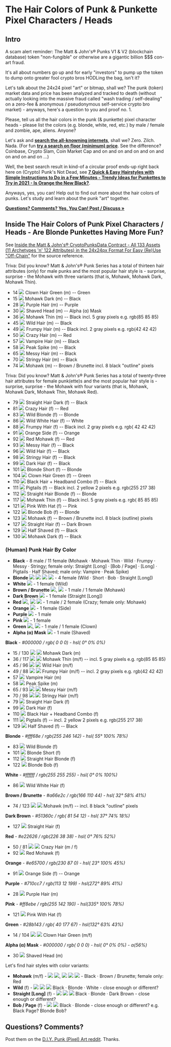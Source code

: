 #  The Hair Colors of Punk & Punkette Pixel Characters / Heads

## Intro

A scam alert reminder:  The Matt & John's® Punks V1 & V2 (blockchain database) token "non-fungible" or otherwise  are a gigantic billion $$$ con-art fraud.

It's all about numbers go up and for early "investors" to pump up the token to dump onto greater fool crypto bros HODLing the bag, isn't it?

Let's talk about the 24x24 pixel "art" or bitmap, shall we?   The punk (token) market data and price has been analyzed and tracked to death (without actually looking into the massive fraud called "wash trading / self-dealing" on a zero-fee & anonymous / pseudonymous self-service crypto bro market) -  anyways, here's a question to you and proof no. 1.

Please, tell us all the hair colors in the punk (& punkette) pixel character heads - please list the colors (e.g. blonde, white, red, etc.)  by male / female and zombie, ape, aliens.   Anyone?

Let's ask and [**search the all-knowning internets**](https://www.google.com/search?q=crypto+punks+hair+colors), shall we?   Zero. Zilch. Nada.   (For fun [**try a search on floor (minimum) price**](https://www.google.com/search?q=crypto+punks+floor+price). See the difference?  Coinbase, Crypto Slam, Coin Market Cap and on and on and on and on and on and on and on ...)

Well, the best search result in kind-of a circular proof ends-up right back here on (Crypto) Punk's Not Dead, see [**7 Quick & Easy Hairstyles with Simple Instructions to Do in a Few Minutes - Trendy Ideas for Punkettes to Try in 2021 - Is Orange the New Black?**](https://github.com/cryptopunksnotdead/programming-cryptopunks/blob/master/10_hair.md).

Anyways, yes, you can! Help out to find out more about the hair colors of punks. Let's study and learn about the punk "art" together.

[**Questions? Comments? Yes, You Can! Post / Discuss »**](https://old.reddit.com/r/DIYPunkArt/comments/vc4n7w/why_matt_johns_punks_v1_v2_are_a_gigantic_conart/)


## Inside The Hair Colors of Punk Pixel Characters / Heads - Are Blonde Punkettes Having More Fun?


See [Inside the Matt & John's® CryptoPunksData Contract - All 133 Assets (11 Archetypes 'n' 122 Attributes) in the 24x24px Format For Easy (Re)Use "Off-Chain"](https://github.com/cryptopunksnotdead/punks.sandbox/tree/master/punksdata-assets) for the source reference.


Triva:   Did you know?  Matt & John's® Punk Series has a total of thirteen hair attributes (only) for male punks and the most popular hair style
is - surprise, surprise - the Mohawk with three variants (that is,
Mohawk, Mohawk Dark, Mohawk Thin).

- 14 ![](https://github.com/cryptopunksnotdead/punks.sandbox/blob/master/punksdata-assets/i/014-clown_hair_green.png)  Clown Hair Green (m)   -- Green
- 15 ![](https://github.com/cryptopunksnotdead/punks.sandbox/raw/master/punksdata-assets/i/015-mohawk_dark.png)  Mohawk Dark (m)        -- Black
- 28 ![](https://github.com/cryptopunksnotdead/punks.sandbox/raw/master/punksdata-assets/i/028-purple_hair.png)  Purple Hair (m)        -- Purple
- 30 ![](https://github.com/cryptopunksnotdead/punks.sandbox/raw/master/punksdata-assets/i/030-shaved_head.png)  Shaved Head (m)        -- Alpha (α) Mask
- 36 ![](https://github.com/cryptopunksnotdead/punks.sandbox/raw/master/punksdata-assets/i/036-mohawk_thin.png)  Mohawk Thin (m)        -- Black  incl. 5 gray pixels e.g. rgb(85 85 85)
- 45 ![](https://github.com/cryptopunksnotdead/punks.sandbox/raw/master/punksdata-assets/i/045-wild_hair.png) Wild Hair (m)          -- Black
- 49 ![](https://github.com/cryptopunksnotdead/punks.sandbox/raw/master/punksdata-assets/i/049-frumpy_hair.png) Frumpy Hair (m)        -- Black  incl. 2 gray pixels e.g. rgb(42 42 42)
- 50 ![](https://github.com/cryptopunksnotdead/punks.sandbox/raw/master/punksdata-assets/i/050-crazy_hair.png) Crazy Hair (m)         -- Red
- 57 ![](https://github.com/cryptopunksnotdead/punks.sandbox/raw/master/punksdata-assets/i/057-vampire_hair.png) Vampire Hair (m)       -- Black
- 58 ![](https://github.com/cryptopunksnotdead/punks.sandbox/raw/master/punksdata-assets/i/058-peak_spike.png) Peak Spike (m)         -- Black
- 65 ![](https://github.com/cryptopunksnotdead/punks.sandbox/raw/master/punksdata-assets/i/065-messy_hair.png) Messy Hair (m)         -- Black
- 70 ![](https://github.com/cryptopunksnotdead/punks.sandbox/raw/master/punksdata-assets/i/070-stringy_hair.png) Stringy Hair (m)       -- Black
- 74 ![](https://github.com/cryptopunksnotdead/punks.sandbox/raw/master/punksdata-assets/i/074-mohawk.png) Mohawk (m)             -- Brown / Brunette    incl. 8 black "outline" pixels




Triva:   Did you know?  Matt & John's® Punk Series has a total of twenty-three hair attributes for female punk(ette)s and the most popular hair style
is - surprise, surprise - the Mohawk with four variants (that is,
Mohawk, Mohawk Dark, Mohawk Thin, Mohawk Red).

- 79 ![](https://github.com/cryptopunksnotdead/punks.sandbox/raw/master/punksdata-assets/i/079-straight_hair_dark.png)  Straight Hair Dark (f)   -- Black
- 81 ![](https://github.com/cryptopunksnotdead/punks.sandbox/raw/master/punksdata-assets/i/081-crazy_hair.png)  Crazy Hair (f)           -- Red
- 83 ![](https://github.com/cryptopunksnotdead/punks.sandbox/raw/master/punksdata-assets/i/083-wild_blonde.png)  Wild Blonde (f)          -- Blonde
- 86 ![](https://github.com/cryptopunksnotdead/punks.sandbox/raw/master/punksdata-assets/i/086-wild_white_hair.png)  Wild White Hair (f)      -- White
- 88 ![](https://github.com/cryptopunksnotdead/punks.sandbox/raw/master/punksdata-assets/i/088-frumpy_hair.png)  Frumpy Hair (f)          -- Black  incl. 2 gray pixels e.g. rgb( 42 42 42)
- 91 ![](https://github.com/cryptopunksnotdead/punks.sandbox/raw/master/punksdata-assets/i/091-orange_side.png)  Orange Side (f)          -- Orange
- 92 ![](https://github.com/cryptopunksnotdead/punks.sandbox/raw/master/punksdata-assets/i/092-red_mohawk.png)  Red Mohawk (f)           -- Red
- 93 ![](https://github.com/cryptopunksnotdead/punks.sandbox/raw/master/punksdata-assets/i/093-messy_hair.png)  Messy Hair (f)           -- Black
- 96 ![](https://github.com/cryptopunksnotdead/punks.sandbox/raw/master/punksdata-assets/i/096-wild_hair.png)  Wild Hair (f)            -- Black
- 98 ![](https://github.com/cryptopunksnotdead/punks.sandbox/raw/master/punksdata-assets/i/098-stringy_hair.png)  Stringy Hair (f)         -- Black
- 99 ![](https://github.com/cryptopunksnotdead/punks.sandbox/raw/master/punksdata-assets/i/099-dark_hair.png)  Dark Hair (f)            -- Black
- 101 ![](https://github.com/cryptopunksnotdead/punks.sandbox/raw/master/punksdata-assets/i/101-blonde_short.png)  Blonde Short (f)        -- Blonde
- 104 ![](https://github.com/cryptopunksnotdead/punks.sandbox/raw/master/punksdata-assets/i/104-clown_hair_green.png)  Clown Hair Green (f)     -- Green
- 110 ![](https://github.com/cryptopunksnotdead/punks.sandbox/raw/master/punksdata-assets/i/110-headband.png)  Black Hair + Headband Combo (f)   -- Black
- 111 ![](https://github.com/cryptopunksnotdead/punks.sandbox/raw/master/punksdata-assets/i/111-pigtails.png)  Pigtails (f)              -- Black incl. 2 yellow 2 pixels e.g. rgb(255 217 38)
- 112 ![](https://github.com/cryptopunksnotdead/punks.sandbox/raw/master/punksdata-assets/i/112-straight_hair_blonde.png)  Straight Hair Blonde (f)  -- Blonde
- 117 ![](https://github.com/cryptopunksnotdead/punks.sandbox/raw/master/punksdata-assets/i/117-mohawk_thin.png)  Mohawk Thin (f)           -- Black  incl. 5 gray pixels e.g. rgb( 85 85 85)
- 121 ![](https://github.com/cryptopunksnotdead/punks.sandbox/raw/master/punksdata-assets/i/121-pink_with_hat.png)  Pink With Hat (f)       -- Pink
- 122 ![](https://github.com/cryptopunksnotdead/punks.sandbox/raw/master/punksdata-assets/i/122-blonde_bob.png)  Blonde Bob (f)           -- Blonde
- 123 ![](https://github.com/cryptopunksnotdead/punks.sandbox/raw/master/punksdata-assets/i/123-mohawk.png)  Mohawk (f)               -- Brown / Brunette incl. 8 black (outline) pixels
- 127 ![](https://github.com/cryptopunksnotdead/punks.sandbox/raw/master/punksdata-assets/i/127-straight_hair.png)  Straight Hair (f)    --   Dark Brown
- 129 ![](https://github.com/cryptopunksnotdead/punks.sandbox/raw/master/punksdata-assets/i/129-half_shaved.png)  Half Shaved (f)      --   Black
- 130 ![](https://github.com/cryptopunksnotdead/punks.sandbox/raw/master/punksdata-assets/i/130-mohawk_dark.png)  Mohawk Dark (f)      --   Black



### (Human) Punk Hair By Color


- **Black** - 8 male /  11 female
(Mohawk · Mohawk Thin · Wild · Frumpy · Messy · Stringy;
 female only:
  Straight [Long]  ·
  [Bob / Page] ·
  [Long] ·
  Pigtails ·
  Half Shaved;
 male only:
  Vampire ·
  Peak Spike)
-  **Blonde**
  ![](https://github.com/cryptopunksnotdead/punks.sandbox/raw/master/punksdata-assets/i/083-wild_blonde.png)
  ![](https://github.com/cryptopunksnotdead/punks.sandbox/raw/master/punksdata-assets/i/101-blonde_short.png)
  ![](https://github.com/cryptopunksnotdead/punks.sandbox/raw/master/punksdata-assets/i/112-straight_hair_blonde.png)
  ![](https://github.com/cryptopunksnotdead/punks.sandbox/raw/master/punksdata-assets/i/122-blonde_bob.png)  -  4 female (Wild  ·  Short  ·  Bob  ·  Straight [Long])
-  **White**
   ![](https://github.com/cryptopunksnotdead/punks.sandbox/raw/master/punksdata-assets/i/086-wild_white_hair.png) - 1 female  (Wild)
-  **Brown / Brunette**
   ![](https://github.com/cryptopunksnotdead/punks.sandbox/raw/master/punksdata-assets/i/074-mohawk.png), ![](https://github.com/cryptopunksnotdead/punks.sandbox/raw/master/punksdata-assets/i/123-mohawk.png)  - 1 male / 1 female (Mohawk)
- **Dark Brown**
  ![](https://github.com/cryptopunksnotdead/punks.sandbox/raw/master/punksdata-assets/i/127-straight_hair.png)  - 1 female  (Straight [Long])
-  **Red**
  ![](https://github.com/cryptopunksnotdead/punks.sandbox/raw/master/punksdata-assets/i/050-crazy_hair.png),
  ![](https://github.com/cryptopunksnotdead/punks.sandbox/raw/master/punksdata-assets/i/081-crazy_hair.png)
  ![](https://github.com/cryptopunksnotdead/punks.sandbox/raw/master/punksdata-assets/i/092-red_mohawk.png) -   1 male / 2 female (Crazy; female only: Mohawk)
-  **Orange**
   ![](https://github.com/cryptopunksnotdead/punks.sandbox/raw/master/punksdata-assets/i/091-orange_side.png) -  1 female (Side)
-  **Purple**
   ![](https://github.com/cryptopunksnotdead/punks.sandbox/raw/master/punksdata-assets/i/028-purple_hair.png)  -  1 male
-  **Pink**
     ![](https://github.com/cryptopunksnotdead/punks.sandbox/raw/master/punksdata-assets/i/121-pink_with_hat.png)  -  1 female
-  **Green**
  ![](https://github.com/cryptopunksnotdead/punks.sandbox/raw/master/punksdata-assets/i/014-clown_hair_green.png),
  ![](https://github.com/cryptopunksnotdead/punks.sandbox/raw/master/punksdata-assets/i/104-clown_hair_green.png)  -  1 male / 1 female (Clown)
-  **Alpha (α) Mask**
  ![](https://github.com/cryptopunksnotdead/punks.sandbox/raw/master/punksdata-assets/i/030-shaved_head.png) -  1 male  (Shaved)






**Black**  - _#000000 / rgb( 0 0 0) - hsl( 0° 0% 0%)_

- 15 / 130  ![](https://github.com/cryptopunksnotdead/punks.sandbox/raw/master/punksdata-assets/i/015-mohawk_dark.png) ![](https://github.com/cryptopunksnotdead/punks.sandbox/raw/master/punksdata-assets/i/130-mohawk_dark.png)  Mohawk Dark (m)
- 36 / 117  ![](https://github.com/cryptopunksnotdead/punks.sandbox/raw/master/punksdata-assets/i/036-mohawk_thin.png) ![](https://github.com/cryptopunksnotdead/punks.sandbox/raw/master/punksdata-assets/i/117-mohawk_thin.png) Mohawk Thin (m/f)   -- incl. 5 gray pixels e.g. rgb(85 85 85)
- 45 / 96  ![](https://github.com/cryptopunksnotdead/punks.sandbox/raw/master/punksdata-assets/i/045-wild_hair.png) ![](https://github.com/cryptopunksnotdead/punks.sandbox/raw/master/punksdata-assets/i/096-wild_hair.png) Wild Hair (m/f)
- 49 / 88  ![](https://github.com/cryptopunksnotdead/punks.sandbox/raw/master/punksdata-assets/i/049-frumpy_hair.png) ![](https://github.com/cryptopunksnotdead/punks.sandbox/raw/master/punksdata-assets/i/088-frumpy_hair.png) Frumpy Hair (m/f)   -- incl. 2 gray pixels e.g. rgb(42 42 42)
- 57  ![](https://github.com/cryptopunksnotdead/punks.sandbox/raw/master/punksdata-assets/i/057-vampire_hair.png)  Vampire Hair (m)
- 58  ![](https://github.com/cryptopunksnotdead/punks.sandbox/raw/master/punksdata-assets/i/058-peak_spike.png)  Peak Spike (m)
- 65 / 93  ![](https://github.com/cryptopunksnotdead/punks.sandbox/raw/master/punksdata-assets/i/065-messy_hair.png) ![](https://github.com/cryptopunksnotdead/punks.sandbox/raw/master/punksdata-assets/i/093-messy_hair.png)  Messy Hair (m/f)
- 70 / 98  ![](https://github.com/cryptopunksnotdead/punks.sandbox/raw/master/punksdata-assets/i/070-stringy_hair.png) ![](https://github.com/cryptopunksnotdead/punks.sandbox/raw/master/punksdata-assets/i/098-stringy_hair.png)  Stringy Hair (m/f)
- 79  ![](https://github.com/cryptopunksnotdead/punks.sandbox/raw/master/punksdata-assets/i/079-straight_hair_dark.png)  Straight Hair Dark (f)
- 99  ![](https://github.com/cryptopunksnotdead/punks.sandbox/raw/master/punksdata-assets/i/099-dark_hair.png)  Dark Hair (f)
- 110  ![](https://github.com/cryptopunksnotdead/punks.sandbox/raw/master/punksdata-assets/i/110-headband.png)  Black Hair + Headband Combo (f)
- 111  ![](https://github.com/cryptopunksnotdead/punks.sandbox/raw/master/punksdata-assets/i/111-pigtails.png)  Pigtails (f)              -- incl. 2 yellow 2 pixels e.g. rgb(255 217 38)
- 129   ![](https://github.com/cryptopunksnotdead/punks.sandbox/raw/master/punksdata-assets/i/129-half_shaved.png)   Half Shaved (f)      --   Black


**Blonde**   - _#fff68e / rgb(255 246 142) - hsl( 55° 100% 78%)_

- 83  ![](https://github.com/cryptopunksnotdead/punks.sandbox/raw/master/punksdata-assets/i/083-wild_blonde.png)  Wild Blonde (f)
- 101  ![](https://github.com/cryptopunksnotdead/punks.sandbox/raw/master/punksdata-assets/i/101-blonde_short.png)  Blonde Short (f)
- 112  ![](https://github.com/cryptopunksnotdead/punks.sandbox/raw/master/punksdata-assets/i/112-straight_hair_blonde.png)  Straight Hair Blonde (f)
- 122  ![](https://github.com/cryptopunksnotdead/punks.sandbox/raw/master/punksdata-assets/i/122-blonde_bob.png)   Blonde Bob (f)


**White**  - _#ffffff / rgb(255 255 255) - hsl( 0° 0% 100%)_

- 86  ![](https://github.com/cryptopunksnotdead/punks.sandbox/raw/master/punksdata-assets/i/086-wild_white_hair.png) Wild White Hair (f)



**Brown / Brunette**  - _#a66e2c / rgb(166 110 44) - hsl( 32° 58% 41%)_

- 74 / 123  ![](https://github.com/cryptopunksnotdead/punks.sandbox/raw/master/punksdata-assets/i/074-mohawk.png) ![](https://github.com/cryptopunksnotdead/punks.sandbox/raw/master/punksdata-assets/i/123-mohawk.png)  Mohawk (m/f)   -- incl. 8 black "outline" pixels


**Dark Brown**  - _#51360c / rgb( 81 54 12) - hsl( 37° 74% 18%)_

- 127  ![](https://github.com/cryptopunksnotdead/punks.sandbox/raw/master/punksdata-assets/i/127-straight_hair.png)  Straight Hair (f)


**Red**  -  _#e22626 / rgb(226 38 38) - hsl( 0° 76% 52%)_

- 50 / 81   ![](https://github.com/cryptopunksnotdead/punks.sandbox/raw/master/punksdata-assets/i/050-crazy_hair.png) ![](https://github.com/cryptopunksnotdead/punks.sandbox/raw/master/punksdata-assets/i/081-crazy_hair.png) Crazy Hair (m / f)
-  92   ![](https://github.com/cryptopunksnotdead/punks.sandbox/raw/master/punksdata-assets/i/092-red_mohawk.png)   Red Mohawk (f)

**Orange** - _#e65700 / rgb(230 87 0) - hsl( 23° 100% 45%)_

- 91  ![](https://github.com/cryptopunksnotdead/punks.sandbox/raw/master/punksdata-assets/i/091-orange_side.png)  Orange Side (f)          -- Orange


**Purple**  - _#710cc7 / rgb(113 12 199) - hsl(272° 89% 41%)_

- 28  ![](https://github.com/cryptopunksnotdead/punks.sandbox/raw/master/punksdata-assets/i/028-purple_hair.png)  Purple Hair (m)


**Pink**  - _#ff8ebe / rgb(255 142 190) - hsl(335° 100% 78%)_

- 121   ![](https://github.com/cryptopunksnotdead/punks.sandbox/raw/master/punksdata-assets/i/121-pink_with_hat.png)  Pink With Hat (f)


**Green**   - _#28b143 / rgb( 40 177 67) - hsl(132° 63% 43%)_

- 14 / 104    ![](https://github.com/cryptopunksnotdead/punks.sandbox/raw/master/punksdata-assets/i/014-clown_hair_green.png) ![](https://github.com/cryptopunksnotdead/punks.sandbox/raw/master/punksdata-assets/i/104-clown_hair_green.png)  Clown Hair Green (m/f)



**Alpha (α) Mask**  - _#000000 / rgb( 0 0 0) - hsl( 0° 0% 0%) - α(56%)_

- 30  ![](https://github.com/cryptopunksnotdead/punks.sandbox/raw/master/punksdata-assets/i/030-shaved_head.png)  Shaved Head (m)





Let's find hair styles with color variants:

- **Mohawk** (m/f) -
  ![](https://github.com/cryptopunksnotdead/punks.sandbox/raw/master/punksdata-assets/i/015-mohawk_dark.png)
  ![](https://github.com/cryptopunksnotdead/punks.sandbox/raw/master/punksdata-assets/i/074-mohawk.png),
  ![](https://github.com/cryptopunksnotdead/punks.sandbox/raw/master/punksdata-assets/i/130-mohawk_dark.png)
  ![](https://github.com/cryptopunksnotdead/punks.sandbox/raw/master/punksdata-assets/i/123-mohawk.png)
  ![](https://github.com/cryptopunksnotdead/punks.sandbox/raw/master/punksdata-assets/i/092-red_mohawk.png) -
    Black · Brown / Brunette; female only: Red
- **Wild** (f)    -
  ![](https://github.com/cryptopunksnotdead/punks.sandbox/raw/master/punksdata-assets/i/096-wild_hair.png)
  ![](https://github.com/cryptopunksnotdead/punks.sandbox/raw/master/punksdata-assets/i/083-wild_blonde.png)
  ![](https://github.com/cryptopunksnotdead/punks.sandbox/raw/master/punksdata-assets/i/086-wild_white_hair.png)
  Black · Blonde · White - close enough or different?
- **Straight [Long]** (f)     -
  ![](https://github.com/cryptopunksnotdead/punks.sandbox/raw/master/punksdata-assets/i/079-straight_hair_dark.png)
  ![](https://github.com/cryptopunksnotdead/punks.sandbox/raw/master/punksdata-assets/i/112-straight_hair_blonde.png)
  ![](https://github.com/cryptopunksnotdead/punks.sandbox/raw/master/punksdata-assets/i/127-straight_hair.png)
  Black · Blonde · Dark Brown   - close enough or different?
- **Bob / Page** (f)  -
  ![](https://github.com/cryptopunksnotdead/punks.sandbox/raw/master/punksdata-assets/i/099-dark_hair.png)
  ![](https://github.com/cryptopunksnotdead/punks.sandbox/raw/master/punksdata-assets/i/122-blonde_bob.png)
  Black · Blonde     - close enough or  different? e.g. Black Page? Blonde Bob?




## Questions? Comments?

Post them on the [D.I.Y. Punk (Pixel) Art reddit](https://old.reddit.com/r/DIYPunkArt). Thanks.




